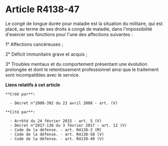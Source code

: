 # Article R4138-47

Le congé de longue durée pour maladie est la situation du militaire, qui est placé, au terme de ses droits à congé de
maladie, dans l'impossibilité d'exercer ses fonctions pour l'une des affections suivantes :

1° Affections cancéreuses ;

2° Déficit immunitaire grave et acquis ;

3° Troubles mentaux et du comportement présentant une évolution prolongée et dont le retentissement professionnel ainsi que
le traitement sont incompatibles avec le service.

**Liens relatifs à cet article**

	**Créé par**:

	  - Décret n°2008-392 du 23 avril 2008 - art. (V)

	**Cité par**:

	  - Arrêté du 24 février 2015 - art. 5 (V)
	  - Décret n°2017-130 du 3 février 2017 - art. 12 (V)
	  - Code de la défense. - art. R4138-3 (M)
	  - Code de la défense. - art. R4138-58 (V)
	  - Code de la défense. - art. R4139-49 (V)
